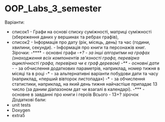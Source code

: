 # OOP_Labs_3_semester

Варіанти:
- список1 - Графи на основі списку суміжності, матриці суміжності (збереження даних у вершинах та ребрах графів),
- список2 - Інформація про дату (рік, місяць, день) та час (години, хвилини, секунди).
          - Інформація про книги та персонажів книг.
Зірочки:
-**** - основні графи
  -*+? - за інші алгоритми на графах (знаходження всіх компонентів зв'язності графа,
                                     перевірка ациклічності графа,
                                     перевірка чи є граф деревом)
-** - основні дати
  -* - за обчислення додаткових параметрів, наприклад, номер тижня в місяці та в році
  -* - за альтернативні варіанти побудови дати та часу (наприклад, «перший вівторок листопада»)
  -* - за обчислення статистики, наприклад, на який день тижня найчастіше припадає 13 число (за даним діапазоном дат чи
взагалі в календарі).
-*** - основне в завданні про книги і героїв
Всього - 13+? зірочок
Додаткові бали:
- unit tests
- Doxygen
- extra5
